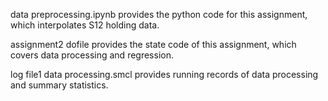 data preprocessing.ipynb provides the python code for this assignment, which interpolates S12 holding data. 

assignment2 dofile provides the state code of this assignment, which covers data processing and regression.

log file1 data processing.smcl provides running records of data processing and summary statistics.

